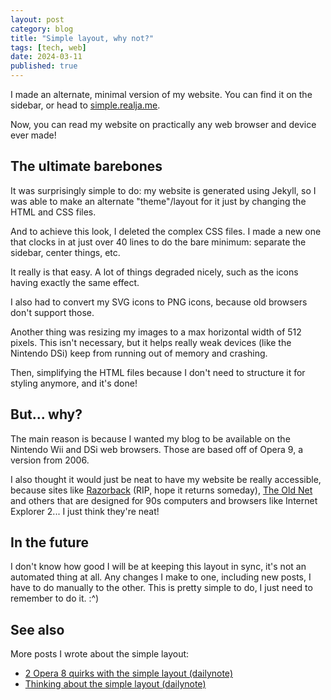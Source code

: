 ```yaml
---
layout: post
category: blog
title: "Simple layout, why not?"
tags: [tech, web]
date: 2024-03-11
published: true
---
```

I made an alternate, minimal version of my website. You can find it on the sidebar, or head to [simple.realja.me](https://simple.realja.me).

Now, you can read my website on practically any web browser and device ever made!

## The ultimate barebones

It was surprisingly simple to do: my website is generated using Jekyll, so I was able to make an alternate "theme"/layout for it just by changing the HTML and CSS files.

And to achieve this look, I deleted the complex CSS files. I made a new one that clocks in at just over 40 lines to do the bare minimum: separate the sidebar, center things, etc.

It really is that easy. A lot of things degraded nicely, such as the icons having exactly the same effect.

I also had to convert my SVG icons to PNG icons, because old browsers don't support those.

Another thing was resizing my images to a max horizontal width of 512 pixels. This isn't necessary, but it helps really weak devices (like the Nintendo DSi) keep from running out of memory and crashing.

Then, simplifying the HTML files because I don't need to structure it for styling anymore, and it's done!

## But... why?

The main reason is because I wanted my blog to be available on the Nintendo Wii and DSi web browsers. Those are based off of Opera 9, a version from 2006.

I also thought it would just be neat to have my website be really accessible, because sites like [Razorback](https://web.archive.org/web/20231004013105/razorback95.com) (RIP, hope it returns someday), [The Old Net](https://theoldnet.com/) and others that are designed for 90s computers and browsers like Internet Explorer 2... I just think they're neat!

## In the future

I don't know how good I will be at keeping this layout in sync, it's not an automated thing at all. Any changes I make to one, including new posts, I have to do manually to the other. This is pretty simple to do, I just need to remember to do it. :^)

## See also

More posts I wrote about the simple layout:

- [2 Opera 8 quirks with the simple layout (dailynote)](/dailynote/opera8-quirks)
- [Thinking about the simple layout (dailynote)](/dailynote/simple-layout-thoughts)
